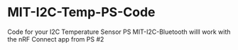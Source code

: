 # MIT-I2C-Temp-PS-Code
Code for your I2C Temperature Sensor PS
MIT-I2C-Bluetooth willl work with the nRF Connect app from PS #2

